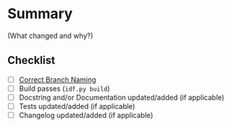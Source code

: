 # Summary

(What changed and why?)

## Checklist

- [ ] [Correct Branch Naming](https://conventional-branch.github.io/)
- [ ] Build passes (`idf.py build`)
- [ ] Docstring and/or Documentation updated/added (if applicable)
- [ ] Tests updated/added (if applicable)
- [ ] Changelog updated/added (if applicable)
